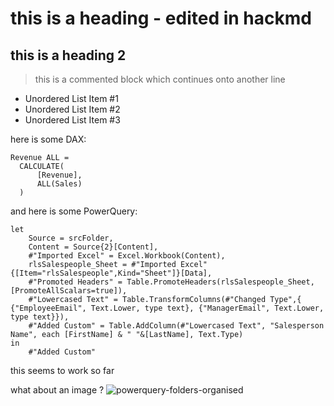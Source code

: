 # this is a heading - edited in hackmd

## this is a heading 2

> this is a commented block
> which continues onto another line

* Unordered List Item #1
* Unordered List Item #2
* Unordered List Item #3

here is some DAX:
```
Revenue ALL = 
  CALCULATE(
      [Revenue],
      ALL(Sales)
  )
```

and here is some PowerQuery:
```
let
    Source = srcFolder,
    Content = Source{2}[Content],
    #"Imported Excel" = Excel.Workbook(Content),
    rlsSalespeople_Sheet = #"Imported Excel"{[Item="rlsSalespeople",Kind="Sheet"]}[Data],
    #"Promoted Headers" = Table.PromoteHeaders(rlsSalespeople_Sheet, [PromoteAllScalars=true]),
    #"Lowercased Text" = Table.TransformColumns(#"Changed Type",{ {"EmployeeEmail", Text.Lower, type text}, {"ManagerEmail", Text.Lower, type text}}),
    #"Added Custom" = Table.AddColumn(#"Lowercased Text", "Salesperson Name", each [FirstName] & " "&[LastName], Text.Type)
in
    #"Added Custom"
```

this seems to work so far

what about an image ?
![powerquery-folders-organised](https://user-images.githubusercontent.com/16735754/148458554-b7693893-6652-4bd3-a3af-55ec6f1028c3.png)




